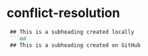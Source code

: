 # conflict-resolution
 ```md
  ## This is a subheading created locally
  ```md
  ## This is a subheading created on GitHub
